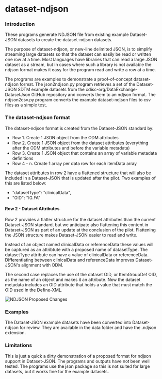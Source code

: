 # dataset-ndjson

### Introduction
These programs generate NDJSON file from existing example Dataset-JSON datasets to create the dataset-ndjson datasets.

The purpose of dataset-ndjson, or new-line delimited JSON, is to simplify streaming large datasets so that the dataset
can easily be read or written one row at a time. Most languages have libraries that can read a large
JSON dataset as a stream, but in cases where such a library is not available the ndjson format makes
it easy for the program read and write a row at a time.

The programs are examples to demonstrate a proof-of-concept dataset-ndjson format. The 
json2ndjson.py program retrieves a set of the Dataset-JSON SDTM example datasets from the
cdisc-org/DataExchange-DatasetJson GitHub repository and converts them to an ndjson format.
The ndjson2csv.py program converts the example dataset-ndjson files to csv files as a
simple test.

### The dataset-ndjson format

The dataset-ndjson format is created from the Dataset-JSON standard by:
* Row 1. Create 1 JSON object from the ODM attributes
* Row 2. Create 1 JSON object from the dataset attributes (everything after the ODM attributes and before the variable metadata)
* Row 3. Create 1 JSON object that contains an array of variable metadata definitions
* Row 4 - n. Create 1 array per data row for each itemData array

The dataset attributes in row 2 have a flattened structure that will also be included in
a Dataset-JSON that is updated after the pilot. Two examples of this are listed below:
* "datasetType": "clinicalData", 
* "OID": "IG.FA"

#### Row 2 - Dataset Attributes
Row 2 provides a flatter structure for the dataset attributes than the current Dataset-JSON standard, but
we anticipate also flattening this content in Dataset-JSON as part of an update at the conclusion of the pilot.
Flattening the JSON structure makes Dataset-JSON easier to read and write.

Instead of an object named clinicalData or referenceData these values will be captured as an attribtute
with a proposed name of datasetType. The datasetType attribute can have a value of clinicalData
or referenceData. Differentiating between clinicalData and referenceData improves Dataset-JSON's alignment with ODM.

The second case replaces the use of the dataset OID, or ItemGroupDef OID, as the name of an object and makes it an 
attribute. Now the dataset metadata includes an OID attribute that holds a value that must match the OID
used in the Define-XML. 

![NDJSON Proposed Changes](https://github.com/swhume/dataset-ndjson/blob/master/docs/ndjson-example.PNG?raw=true)

### Examples

The Dataset-JSON example datasets have been converted into Dataset-ndjson for review. 
They are available in the data folder and have the .ndjson extension.

### Limitations

This is just a quick a dirty demonstration of a proposed format for ndjson support in Dataset-JSON. The
programs and outputs have not been well tested. The programs use the json package so this is not suited for large 
datasets, but it works fine for the example datasets.


